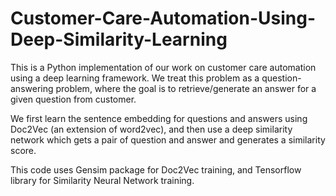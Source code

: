 # Customer-Care-Automation-Using-Deep-Similarity-Learning

This is a Python implementation of our work on customer care automation using a deep learning framework. 
We treat this problem as a question-answering problem, where the goal is to retrieve/generate an answer for a given question from customer. 

We first learn the sentence embedding for questions and answers using Doc2Vec (an extension of word2vec), and then use a deep similarity network which gets a pair of question and answer and generates a similarity score.

This code uses Gensim package for Doc2Vec training, and Tensorflow library for Similarity Neural Network training.
